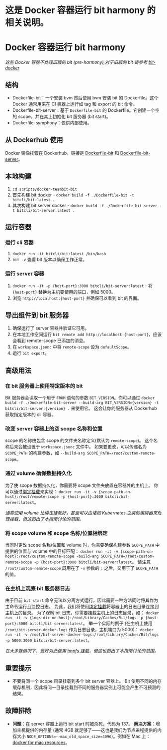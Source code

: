 
# 这是 Docker 容器运行 bit harmony 的相关说明。

# Docker 容器运行 bit harmony

_这些 Docker 容器不处理旧版的 bit (pre-harmony),对于旧版的 bit 请参考 [bit-docker](https://github.com/teambit/bit-docker)_

## 结构

- Dockerfile-bit：一个安装 bvm 然后使用 bvm 安装 bit 的 Dockerfile。这个 Docker 通常用来在 CI 机器上运行如 tag 和 export 的 bit 命令。
- Dockerfile-bit-server：基于 `Dockerfile-bit` 的 Dockerfile。它创建一个空的 scope，并在其上初始化 bit 服务器 (bit start)。
- Dockerfile-symphony：仅供内部使用。

## 从 Dockerhub 使用

Docker 镜像托管在 Dockerhub，链接是 [Dockerfile-bit](https://hub.docker.com/r/bitcli/bit) 和 [Dockerfile-bit-server](https://hub.docker.com/r/bitcli/bit-server)。

## 本地构建

1. `cd scripts/docker-teambit-bit`
2. 首先构建 bit docker - `docker build -f ./Dockerfile-bit -t bitcli/bit:latest .`
3. 其次构建 bit server docker - `docker build -f ./Dockerfile-bit-server -t bitcli/bit-server:latest .`

## 运行容器

### 运行 cli 容器

1. `docker run -it bitcli/bit:latest /bin/bash`
2. `bit -v` 查看 bit 版本以确保工作正常。

### 运行 server 容器 

1. `docker run -it -p {host-port}:3000 bitcli/bit-server:latest` - 将 `{host-port}` 替换为主机要使用的端口，例如 5000。
2. 浏览 `http://localhost:{host-port}` 并确保可以看到 bit 的界面。

## 导出组件到 bit 服务器

1. 确保运行了 server 容器并验证它可用。
2. 在本地工作空间运行 `bit remote add http://localhost:{host-port}`，应该会看到 remote-scope 已添加的消息。
3. 在 `workspace.jsonc` 中将 `remote-scope` 设为 `defaultScope`。
4. 运行 `bit export`。

## 高级用法

### 在 bit 服务器上使用特定版本的 bit

Bit 服务器会读取一个用于 `FROM` 语句的参数 `BIT_VERSION`。你可以通过 `docker build -f ./Dockerfile-bit-server --build-arg BIT_VERSION={version} -t bitcli/bit-server:{version} .` 来使用它。
这会让你的服务器从 Dockerhub 获取指定版本的 cli 容器。

### 改变 server 容器上的空 scope 名称和位置

scope 的名称由包含 scope 的文件夹名称定义(默认为 `remote-scope`)。
这个名称后来会被设置于 `workspace.jsonc` 文件中。
如果要更改，可以传递名为 `SCOPE_PATH` 的构建参数，如 `--build-arg SCOPE_PATH=/root/custom-remote-scope`。

### 通过 volume 确保数据持久化

为了使 scope 数据持久化，你需要将 scope 文件夹放置在容器外的主机上。
你可以通过[绑定挂载](https://docs.docker.com/storage/bind-mounts/)来实现：
`docker run -it -v {scope-path-on-host}:/root/remote-scope -p {host-port}:3000 bitcli/bit-server:latest`。

_通常使用 volume 比绑定挂载好，甚至可以由诸如 Kubernetes 之类的编排器来处理挂载，但这超出了本指南讨论的范围。_

### 将 scope volume 和 scope 名称/位置相绑定

当同时更改 scope 名称/位置和 volume 时，你需要确保构建参数 `SCOPE_PATH` 中提供的位置与 volume 中的目标匹配：
`docker run -it -v {scope-path-on-host}:/root/custom-remote-scope -build-arg SCOPE_PATH=/root/custom-remote-scope -p {host-port}:3000 bitcli/bit-server:latest`。
请注意 `/root/custom-remote-scope` 既用在了 `-v` 参数的 `:` 之后，又用于了 `SCOPE_PATH` 的值。

### 在主机上观察 bit 服务器日志

由于目前 `bit start` 命令无法以分离方式运行，因此需要一种方法同时将其作为主命令运行且监控日志。
为此，我们将使用[绑定挂载](https://docs.docker.com/storage/bind-mounts/)将容器上的日志目录连接到主机上的目录。
为了观察 bit 日志，你需要挂载主机上的日志目录，如：
`docker run -it -v {logs-dir-on-host}:/root/Library/Caches/Bit/logs -p {host-port}:3000 bitcli/bit-server:latest`。
举一个实际的例子 (在主机上使用 `/root/bit-server-docker-logs` 作为日志目录，主机端口为 5000)：
`docker run -it -v /root/bit-server-docker-logs:/root/Library/Caches/Bit/logs -p 5000:3000 bitcli/bit-server:latest`。

_在大多数情况下，最好对此使用 [tmpfs 挂载](https://docs.docker.com/storage/tmpfs/)，但这也超出了本指南讨论的范围。_

## 重要提示

- 不要将同一个 scope 目录挂载到多个 bit server 容器上。
  Bit 使用不同的内存缓存机制，因此将同一目录挂载到不同的服务器实例上可能会产生不可预测的结果。

## 故障排除

- **问题**：在 server 容器上运行 bit start 时被杀死，代码为 137。
  **解决方案**：增加主机提供的内存量 (通常 4GB 就足够了——这也是我们为节点进程提供的内存大小 `NODE_OPTIONS=--max_old_space_size=4096`)。例如在 Mac 上：[docker for mac resources](https://docs.docker.com/docker-for-mac/#resources)。